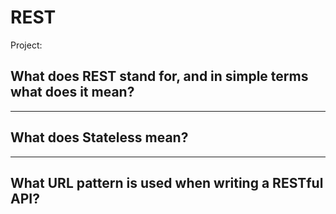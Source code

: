 # REST



Project: 

## What does REST stand for, and in simple terms what does it mean?



---

## What does Stateless mean?




---

## What URL pattern is used when writing a RESTful API?